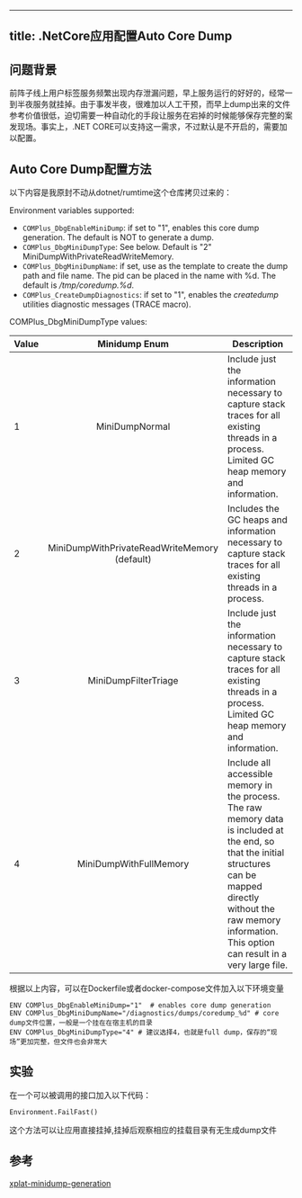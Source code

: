 
---
title: .NetCore应用配置Auto Core Dump
---

## 问题背景
前阵子线上用户标签服务频繁出现内存泄漏问题，早上服务运行的好好的，经常一到半夜服务就挂掉。由于事发半夜，很难加以人工干预，而早上dump出来的文件参考价值很低，迫切需要一种自动化的手段让服务在宕掉的时候能够保存完整的案发现场。事实上，.NET CORE可以支持这一需求，不过默认是不开启的，需要加以配置。

## Auto Core Dump配置方法

以下内容是我原封不动从dotnet/rumtime这个仓库拷贝过来的：

Environment variables supported:

- `COMPlus_DbgEnableMiniDump`: if set to "1", enables this core dump generation. The default is NOT to generate a dump.
- `COMPlus_DbgMiniDumpType`: See below. Default is "2" MiniDumpWithPrivateReadWriteMemory.
- `COMPlus_DbgMiniDumpName`: if set, use as the template to create the dump path and file name. The pid can be placed in the name with %d. The default is _/tmp/coredump.%d_.
- `COMPlus_CreateDumpDiagnostics`: if set to "1", enables the _createdump_ utilities diagnostic messages (TRACE macro).

COMPlus_DbgMiniDumpType values:


|Value|Minidump Enum|Description|
|-|:----------:|----------|
|1| MiniDumpNormal                               | Include just the information necessary to capture stack traces for all existing threads in a process. Limited GC heap memory and information. |
|2| MiniDumpWithPrivateReadWriteMemory (default) | Includes the GC heaps and information necessary to capture stack traces for all existing threads in a process. |
|3| MiniDumpFilterTriage                         | Include just the information necessary to capture stack traces for all existing threads in a process. Limited GC heap memory and information. |
|4| MiniDumpWithFullMemory                       | Include all accessible memory in the process. The raw memory data is included at the end, so that the initial structures can be mapped directly without the raw memory information. This option can result in a very large file. |


根据以上内容，可以在Dockerfile或者docker-compose文件加入以下环境变量

```
ENV COMPlus_DbgEnableMiniDump="1"  # enables core dump generation
ENV COMPlus_DbgMiniDumpName="/diagnostics/dumps/coredump_%d" # core dump文件位置，一般是一个挂在在宿主机的目录
ENV COMPlus_DbgMiniDumpType="4" # 建议选择4，也就是full dump，保存的“现场”更加完整，但文件也会非常大
```


## 实验

在一个可以被调用的接口加入以下代码：

```
Environment.FailFast()
```
这个方法可以让应用直接挂掉,挂掉后观察相应的挂载目录有无生成dump文件



## 参考

[xplat-minidump-generation](https://github.com/dotnet/runtime/blob/8497763bbfa70455e6f08ed7aa345d43db1d22d7/docs/design/coreclr/botr/xplat-minidump-generation.md)